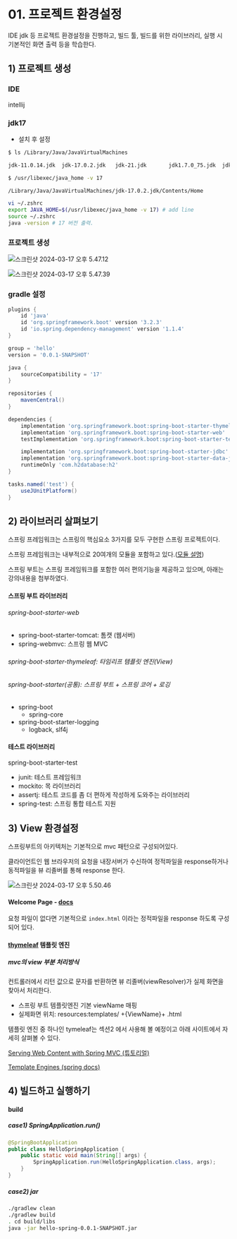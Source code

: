 # 01. 프로젝트 환경설정



IDE jdk 등 프로젝트 환경설정을 진행하고, 빌드 툴, 빌드를 위한 라이브러리, 실행 시 기본적인 화면 출력 등을 학습한다.





## 1) 프로젝트 생성



### IDE

intellij



### jdk17

- 설치 후 설정

~~~sh
$ ls /Library/Java/JavaVirtualMachines

jdk-11.0.14.jdk  jdk-17.0.2.jdk   jdk-21.jdk       jdk1.7.0_75.jdk  jdk1.8.0_381.jdk
~~~

~~~sh
$ /usr/libexec/java_home -v 17

/Library/Java/JavaVirtualMachines/jdk-17.0.2.jdk/Contents/Home
~~~

~~~sh
vi ~/.zshrc
export JAVA_HOME=$(/usr/libexec/java_home -v 17) # add line
source ~/.zshrc
java -version # 17 버전 출력.
~~~





### 프로젝트 생성

![스크린샷 2024-03-17 오후 5.47.12](../img/seongtki_01.png)

![스크린샷 2024-03-17 오후 5.47.39](../img/seongtki_02.png)



### gradle 설정

~~~groovy
plugins {
    id 'java'
    id 'org.springframework.boot' version '3.2.3'
    id 'io.spring.dependency-management' version '1.1.4'
}

group = 'hello'
version = '0.0.1-SNAPSHOT'

java {
    sourceCompatibility = '17'
}

repositories {
    mavenCentral()
}

dependencies {
    implementation 'org.springframework.boot:spring-boot-starter-thymeleaf'
    implementation 'org.springframework.boot:spring-boot-starter-web'
    testImplementation 'org.springframework.boot:spring-boot-starter-test'

    implementation 'org.springframework.boot:spring-boot-starter-jdbc' // jdbc, dbctemplate
    implementation 'org.springframework.boot:spring-boot-starter-data-jpa' // jdbc, jpa
    runtimeOnly 'com.h2database:h2'
}

tasks.named('test') {
    useJUnitPlatform()
}
~~~





## 2) 라이브러리 살펴보기

스프링 프레임워크는 스프링의 핵심요소 3가지를 모두 구현한 스프링 프로젝트이다.

스프링 프레임워크는 내부적으로 20여개의 모듈을 포함하고 있다.([모듈 설명](https://github.com/seongtaekkim/spring-study/blob/master/docs/spring-architecture.md))

스프링 부트는 스프링 프레임워크를 포함한 여러 편의기능을 제공하고 있으며, 아래는 강의내용을 첨부하였다.



#### 스프링 부트 라이브러리

###### spring-boot-starter-web

- spring-boot-starter-tomcat: 톰캣 (웹서버)
- spring-webmvc: 스프링 웹 MVC

###### spring-boot-starter-thymeleaf: 타임리프 템플릿 엔진(View)

###### spring-boot-starter(공통): 스프링 부트 + 스프링 코어 + 로깅

- spring-boot
  - spring-core
- spring-boot-starter-logging
  - logback, slf4j



#### 테스트 라이브러리

spring-boot-starter-test

- junit: 테스트 프레임워크
- mockito: 목 라이브러리
- assertj: 테스트 코드를 좀 더 편하게 작성하게 도와주는 라이브러리
- spring-test: 스프링 통합 테스트 지원









## 3) View 환경설정

스프링부트의 아키텍처는 기본적으로 mvc 패턴으로 구성되어있다.

클라이언트인 웹 브라우저의 요청을 내장서버가 수신하여 정적파일을 response하거나 동적파일을 뷰 리졸버를 통해 response 한다.



![스크린샷 2024-03-17 오후 5.50.46](../img/seongtki_03.png)



#### Welcome Page -  [docs](https://docs.spring.io/spring-boot/docs/2.3.1.RELEASE/reference/html/spring-boot-features.html#boot-features-spring-mvc-welcome-page)

요청 파일이 없다면 기본적으로 `index.html` 이라는 정적파일을 response 하도록 구성되어 있다.





#### [thymeleaf](https://www.thymeleaf.org/) 템플릿 엔진

##### mvc의 view 부분 처리방식

컨트롤러에서 리턴 값으로 문자를 반환하면 뷰 리졸버(viewResolver)가 실제 화면을 찾아서 처리한다.

- 스프링 부트 템플릿엔진 기본 viewName 매핑
- 실제화면 위치: resources:templates/ +{ViewName}+ .html



템플릿 엔진 중 하나인 tymeleaf는 섹션2 에서 사용해 볼 예정이고 아래 사이트에서 자세히 살펴볼 수 있다.

[Serving Web Content with Spring MVC (튜토리얼)](https://spring.io/guides/gs/serving-web-content)

[Template Engines (spring docs)](https://docs.spring.io/spring-boot/docs/2.3.1.RELEASE/reference/html/spring-boot-features.html#boot-features-spring-mvc-template-engines)







## 4) 빌드하고 실행하기



#### build

##### case1) SpringApplication.run()

~~~java
@SpringBootApplication
public class HelloSpringApplication {
    public static void main(String[] args) {
        SpringApplication.run(HelloSpringApplication.class, args);
    }
}
~~~

##### case2) jar

~~~sh
./gradlew clean
./gradlew build
. cd build/libs
java -jar hello-spring-0.0.1-SNAPSHOT.jar
~~~















